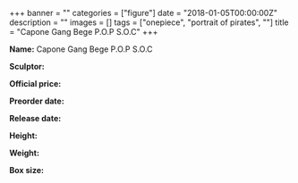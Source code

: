 +++
banner = ""
categories = ["figure"]
date = "2018-01-05T00:00:00Z"
description = ""
images = []
tags = ["onepiece", "portrait of pirates", ""]
title = "Capone Gang Bege P.O.P S.O.C"
+++

**Name:** Capone Gang Bege P.O.P S.O.C

**Sculptor:** 

**Official price:** 

**Preorder date:** 

**Release date:** 

**Height:** 

**Weight:** 

**Box size:** 
